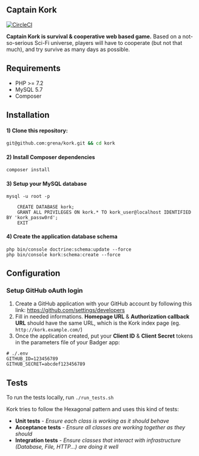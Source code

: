 ## Captain Kork
[![CircleCI](https://circleci.com/gh/grena/kork.svg?style=svg&circle-token=dc532632b2b44cc3bcf847ffcff731b7804c930e)](https://circleci.com/gh/grena/kork)

**Captain Kork is survival & cooperative web based game.**
Based on a not-so-serious Sci-Fi universe, players will have to cooperate (but not that much), and try survive as many days as possible.

## Requirements

- PHP >= 7.2
- MySQL 5.7
- Composer

## Installation

#### 1) Clone this repository:
```bash
git@github.com:grena/kork.git && cd kork
```

#### 2) Install Composer dependencies
```bash
composer install
```

#### 3) Setup your MySQL database
```apacheconfig
mysql -u root -p

    CREATE DATABASE kork;
    GRANT ALL PRIVILEGES ON kork.* TO kork_user@localhost IDENTIFIED BY 'kork_passw0rd';
    EXIT
```

#### 4) Create the application database schema
```
php bin/console doctrine:schema:update --force
php bin/console kork:schema:create --force
```

## Configuration

### Setup GitHub oAuth login
1. Create a GitHub application with your GitHub account by following this link: https://github.com/settings/developers
2. Fill in needed informations. **Homepage URL** & **Authorization callback URL** should have the same URL, which is the Kork index page (eg. `http://kork.example.com/`)
3. Once the application created, put your **Client ID** & **Client Secret** tokens in the parameters file of your Badger app:
```
# ./.env
GITHUB_ID=123456789
GITHUB_SECRET=abcdef123456789
```

## Tests
To run the tests locally, run `./run_tests.sh`

Kork tries to follow the Hexagonal pattern and uses this kind of tests:
- **Unit tests** - _Ensure each class is working as it should behave_
- **Acceptance tests** - _Ensure all classes are working together as they should_
- **Integration tests** - _Ensure classes that interact with infrastructure (Database, File, HTTP...) are doing it well_

